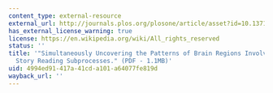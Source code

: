 ```yaml
---
content_type: external-resource
external_url: http://journals.plos.org/plosone/article/asset?id=10.1371%2Fjournal.pone.0112575.PDF
has_external_license_warning: true
license: https://en.wikipedia.org/wiki/All_rights_reserved
status: ''
title: '"Simultaneously Uncovering the Patterns of Brain Regions Involved in Different
  Story Reading Subprocesses." (PDF - 1.1MB)'
uid: 4994ed91-417a-41cd-a101-a64077fe819d
wayback_url: ''
---
```

